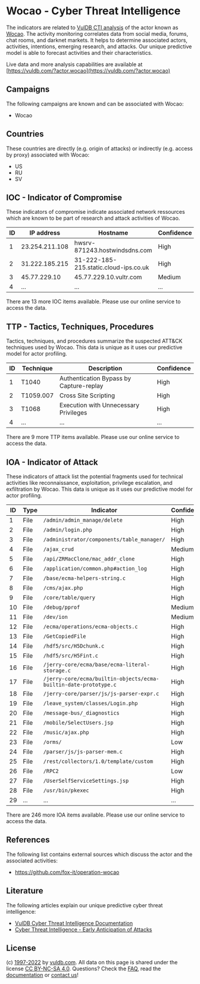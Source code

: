 # Wocao - Cyber Threat Intelligence

The indicators are related to [VulDB CTI analysis](https://vuldb.com/?kb.cti) of the actor known as [Wocao](https://vuldb.com/?actor.wocao). The activity monitoring correlates data from social media, forums, chat rooms, and darknet markets. It helps to determine associated actors, activities, intentions, emerging research, and attacks. Our unique predictive model is able to forecast activities and their characteristics.

Live data and more analysis capabilities are available at [https://vuldb.com/?actor.wocao](https://vuldb.com/?actor.wocao)

## Campaigns

The following campaigns are known and can be associated with Wocao:

* Wocao

## Countries

These countries are directly (e.g. origin of attacks) or indirectly (e.g. access by proxy) associated with Wocao:

* US
* RU
* SV

## IOC - Indicator of Compromise

These indicators of compromise indicate associated network ressources which are known to be part of research and attack activities of Wocao.

ID | IP address | Hostname | Confidence
-- | ---------- | -------- | ----------
1 | 23.254.211.108 | hwsrv-871243.hostwindsdns.com | High
2 | 31.222.185.215 | 31-222-185-215.static.cloud-ips.co.uk | High
3 | 45.77.229.10 | 45.77.229.10.vultr.com | Medium
4 | ... | ... | ...

There are 13 more IOC items available. Please use our online service to access the data.

## TTP - Tactics, Techniques, Procedures

Tactics, techniques, and procedures summarize the suspected ATT&CK techniques used by Wocao. This data is unique as it uses our predictive model for actor profiling.

ID | Technique | Description | Confidence
-- | --------- | ----------- | ----------
1 | T1040 | Authentication Bypass by Capture-replay | High
2 | T1059.007 | Cross Site Scripting | High
3 | T1068 | Execution with Unnecessary Privileges | High
4 | ... | ... | ...

There are 9 more TTP items available. Please use our online service to access the data.

## IOA - Indicator of Attack

These indicators of attack list the potential fragments used for technical activities like reconnaissance, exploitation, privilege escalation, and exfiltration by Wocao. This data is unique as it uses our predictive model for actor profiling.

ID | Type | Indicator | Confidence
-- | ---- | --------- | ----------
1 | File | `/admin/admin_manage/delete` | High
2 | File | `/admin/login.php` | High
3 | File | `/administrator/components/table_manager/` | High
4 | File | `/ajax_crud` | Medium
5 | File | `/api/ZRMacClone/mac_addr_clone` | High
6 | File | `/application/common.php#action_log` | High
7 | File | `/base/ecma-helpers-string.c` | High
8 | File | `/cms/ajax.php` | High
9 | File | `/core/table/query` | High
10 | File | `/debug/pprof` | Medium
11 | File | `/dev/ion` | Medium
12 | File | `/ecma/operations/ecma-objects.c` | High
13 | File | `/GetCopiedFile` | High
14 | File | `/hdf5/src/H5Dchunk.c` | High
15 | File | `/hdf5/src/H5Fint.c` | High
16 | File | `/jerry-core/ecma/base/ecma-literal-storage.c` | High
17 | File | `/jerry-core/ecma/builtin-objects/ecma-builtin-date-prototype.c` | High
18 | File | `/jerry-core/parser/js/js-parser-expr.c` | High
19 | File | `/leave_system/classes/Login.php` | High
20 | File | `/message-bus/_diagnostics` | High
21 | File | `/mobile/SelectUsers.jsp` | High
22 | File | `/music/ajax.php` | High
23 | File | `/orms/` | Low
24 | File | `/parser/js/js-parser-mem.c` | High
25 | File | `/rest/collectors/1.0/template/custom` | High
26 | File | `/RPC2` | Low
27 | File | `/UserSelfServiceSettings.jsp` | High
28 | File | `/usr/bin/pkexec` | High
29 | ... | ... | ...

There are 246 more IOA items available. Please use our online service to access the data.

## References

The following list contains external sources which discuss the actor and the associated activities:

* https://github.com/fox-it/operation-wocao

## Literature

The following articles explain our unique predictive cyber threat intelligence:

* [VulDB Cyber Threat Intelligence Documentation](https://vuldb.com/?kb.cti)
* [Cyber Threat Intelligence - Early Anticipation of Attacks](https://www.scip.ch/en/?labs.20201022)

## License

(c) [1997-2022](https://vuldb.com/?kb.changelog) by [vuldb.com](https://vuldb.com/?kb.about). All data on this page is shared under the license [CC BY-NC-SA 4.0](https://creativecommons.org/licenses/by-nc-sa/4.0/). Questions? Check the [FAQ](https://vuldb.com/?kb.faq), read the [documentation](https://vuldb.com/?kb) or [contact us](https://vuldb.com/?contact)!
